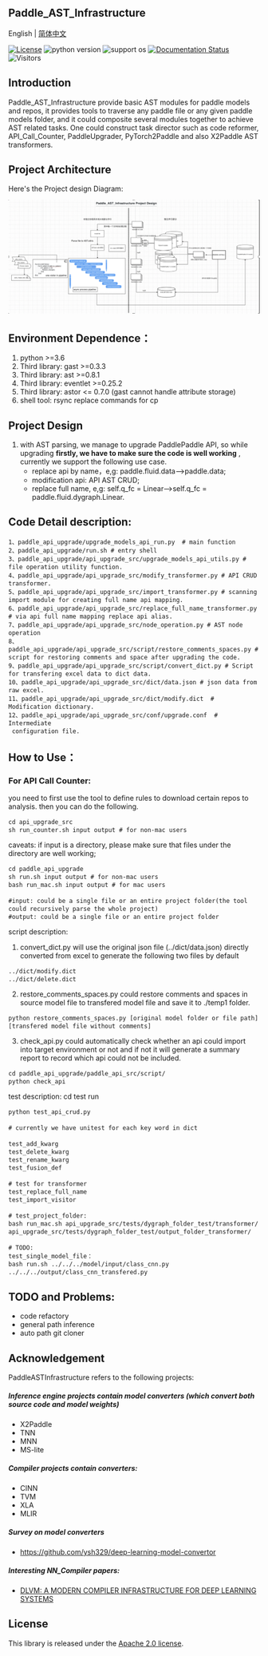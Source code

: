 ## Paddle_AST_Infrastructure

English | [简体中文](./README.zh.md)


[![License](https://img.shields.io/badge/license-Apache%202-blue.svg)](LICENSE)
![python version](https://img.shields.io/badge/python-3.6+-orange.svg)
![support os](https://img.shields.io/badge/os-linux%2Cwindows%2Cmac-yellow.svg)
[![Documentation Status](https://img.shields.io/badge/中文文档-最新-brightgreen.svg)](./README.zh.md) 
![Visitors](https://visitor-badge.laobi.icu/badge?page_id=joejiong.Paddle_AST_Infrastructure)

## Introduction
Paddle_AST_Infrastructure provide basic AST modules for paddle models and repos, it provides tools to traverse any paddle file or any given paddle models folder, and it could composite several modules together to achieve AST related tasks. One could construct task director such as code reformer, API_Call_Counter, PaddleUpgrader, PyTorch2Paddle and also X2Paddle AST transformers.

## Project Architecture
Here's the Project design Diagram:

![Project Architecture](https://github.com/Joejiong/Paddle_AST_Infrastructure/blob/master/PaddleASTFramework%20Architecture.png)

## Environment Dependence：
1. python >=3.6
2. Third library: gast >=0.3.3
3. Third library: ast >=0.8.1
4. Third library: eventlet >=0.25.2
5. Third library: astor <= 0.7.0 (gast cannot handle attribute storage)
6. shell tool: rsync replace commands for cp

## Project Design
1. with AST parsing, we manage to upgrade PaddlePaddle API, so while upgrading **firstly, we have to make sure the code is well working** , currently we support the following use case.
	- replace api by name，e,g: paddle.fluid.data-->paddle.data;
	- modification api: API AST CRUD;
	- replace full name, e,g: self.q_fc = Linear-->self.q_fc = paddle.fluid.dygraph.Linear.


## Code Detail description:
```
1、paddle_api_upgrade/upgrade_models_api_run.py  # main function
2、paddle_api_upgrade/run.sh # entry shell
3、paddle_api_upgrade/api_upgrade_src/upgrade_models_api_utils.py # file operation utility function.
4、paddle_api_upgrade/api_upgrade_src/modify_transformer.py # API CRUD transformer.
5、paddle_api_upgrade/api_upgrade_src/import_transformer.py # scanning import module for creating full name api mapping.
6、paddle_api_upgrade/api_upgrade_src/replace_full_name_transformer.py # via api full name mapping replace api alias.
7、paddle_api_upgrade/api_upgrade_src/node_operation.py # AST node operation
8、paddle_api_upgrade/api_upgrade_src/script/restore_comments_spaces.py # script for restoring comments and space after upgrading the code.
9、paddle_api_upgrade/api_upgrade_src/script/convert_dict.py # Script for transfering excel data to dict data.
10、paddle_api_upgrade/api_upgrade_src/dict/data.json # json data from raw excel.
11、paddle_api_upgrade/api_upgrade_src/dict/modify.dict  # Modification dictionary.
12、paddle_api_upgrade/api_upgrade_src/conf/upgrade.conf  # Intermediate
 configuration file.
```
## How to Use：
### For API Call Counter:
you need to first use the tool to define rules to download certain repos to analysis.
then you can do the following.
```
cd api_upgrade_src
sh run_counter.sh input output # for non-mac users
```

caveats: if input is a directory, please make sure that files under the directory are well working;
```
cd paddle_api_upgrade
sh run.sh input output # for non-mac users
bash run_mac.sh input output # for mac users

#input: could be a single file or an entire project folder(the tool could recursively parse the whole project)
#output: could be a single file or an entire project folder
```

script description:
1. convert_dict.py will use the original json file (../dict/data.json) directly converted from excel to generate the following two files by default
```
../dict/modify.dict
../dict/delete.dict
```
2. restore_comments_spaces.py could restore comments and spaces in source model file to transfered model file and save it to ./temp1 folder.
```
python restore_comments_spaces.py [original model folder or file path] [transfered model file without comments]
```
3. check_api.py could automatically check whether an api could import into target environment or not and if not it will generate a summary report to record which api could not be included.
```
cd paddle_api_upgrade/paddle_api_src/script/
python check_api
```

test description: cd test run

	python test_api_crud.py

	# currently we have unitest for each key word in dict

	test_add_kwarg
	test_delete_kwarg
	test_rename_kwarg
	test_fusion_def

	# test for transformer
	test_replace_full_name
	test_import_visitor

	# test_project_folder:
	bash run_mac.sh api_upgrade_src/tests/dygraph_folder_test/transformer/ api_upgrade_src/tests/dygraph_folder_test/output_folder_transformer/

	# TODO:
	test_single_model_file：
	bash run.sh ../../../model/input/class_cnn.py ../../../output/class_cnn_transfered.py

## TODO and Problems:
- code refactory
- general path inference
- auto path git cloner

## Acknowledgement
PaddleASTInfrastructure refers to the following projects:
##### Inference engine projects contain model converters (which convert both source code and model weights)
- X2Paddle
- TNN
- MNN
- MS-lite
##### Compiler projects contain converters:
- CINN
- TVM
- XLA
- MLIR
##### Survey on model converters
- https://github.com/ysh329/deep-learning-model-convertor
##### Interesting NN_Compiler papers:
- [DLVM: A MODERN COMPILER INFRASTRUCTURE FOR
DEEP LEARNING SYSTEMS](https://openreview.net/pdf?id=ryG6xZ-RZ)

## License
This library is released under the [Apache 2.0 license](LICENSE).



